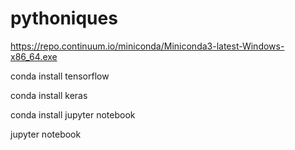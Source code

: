 # pythoniques

https://repo.continuum.io/miniconda/Miniconda3-latest-Windows-x86_64.exe

conda install tensorflow

conda install keras

conda install jupyter notebook

jupyter notebook
